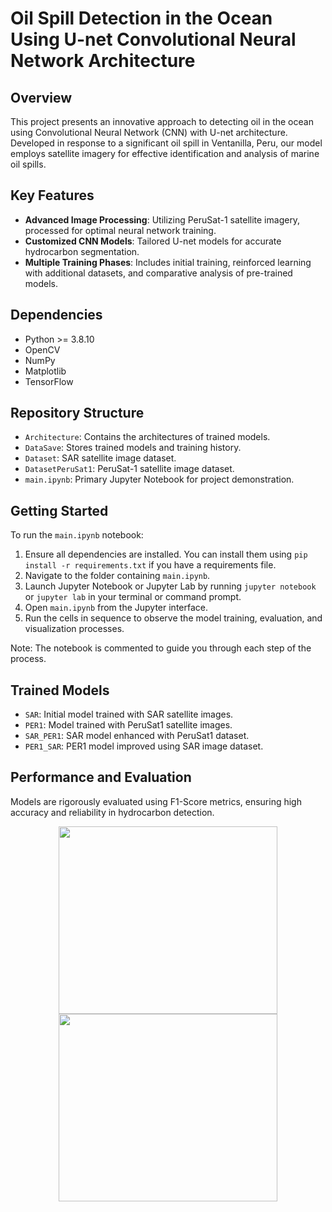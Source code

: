 
# Oil Spill Detection in the Ocean Using U-net Convolutional Neural Network Architecture

## Overview
This project presents an innovative approach to detecting oil in the ocean using Convolutional Neural Network (CNN) with U-net architecture. Developed in response to a significant oil spill in Ventanilla, Peru, our model employs satellite imagery for effective identification and analysis of marine oil spills.



## Key Features
- **Advanced Image Processing**: Utilizing PeruSat-1 satellite imagery, processed for optimal neural network training.
- **Customized CNN Models**: Tailored U-net models for accurate hydrocarbon segmentation.
- **Multiple Training Phases**: Includes initial training, reinforced learning with additional datasets, and comparative analysis of pre-trained models.

## Dependencies
- Python >= 3.8.10
- OpenCV
- NumPy
- Matplotlib
- TensorFlow

## Repository Structure
- `Architecture`: Contains the architectures of trained models.
- `DataSave`: Stores trained models and training history.
- `Dataset`: SAR satellite image dataset.
- `DatasetPeruSat1`: PeruSat-1 satellite image dataset.
- `main.ipynb`: Primary Jupyter Notebook for project demonstration.



## Getting Started
To run the `main.ipynb` notebook:

1. Ensure all dependencies are installed. You can install them using `pip install -r requirements.txt` if you have a requirements file.
2. Navigate to the folder containing `main.ipynb`.
3. Launch Jupyter Notebook or Jupyter Lab by running `jupyter notebook` or `jupyter lab` in your terminal or command prompt.
4. Open `main.ipynb` from the Jupyter interface.
5. Run the cells in sequence to observe the model training, evaluation, and visualization processes.

Note: The notebook is commented to guide you through each step of the process.

## Trained Models
- `SAR`: Initial model trained with SAR satellite images.
- `PER1`: Model trained with PeruSat1 satellite images.
- `SAR_PER1`: SAR model enhanced with PeruSat1 dataset.
- `PER1_SAR`: PER1 model improved using SAR image dataset.

## Performance and Evaluation
Models are rigorously evaluated using F1-Score metrics, ensuring high accuracy and reliability in hydrocarbon detection.


<p align="center">
  <img src="https://github.com/Misash/Oill-Spill-Detection/assets/70419764/bf53623c-cd9e-4280-84fd-cb44d19b4f03" width="350" height="300"/>
  <img src="https://github.com/Misash/Oill-Spill-Detection/assets/70419764/ba68a115-0671-42da-811b-a7d078199deb" width="350" height="300"/>
</p>
